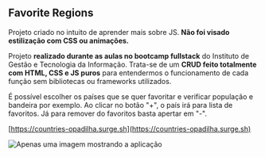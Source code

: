 ##  Favorite Regions

  

Projeto criado no intuito de aprender mais sobre JS. **Não foi visado estilização com CSS ou animações.**

  

Projeto **realizado durante as aulas no bootcamp fullstack** do Instituto de Gestão e Tecnologia da Informação. Trata-se de um **CRUD feito totalmente com HTML, CSS e JS puros** para entendermos o funcionamento de cada função sem bibliotecas ou frameworks utilizados.

  

É possível escolher os países que se quer favoritar e verificar população e bandeira por exemplo. Ao clicar no botão "+", o país irá para lista de favoritos. Já para remover do favoritos basta apertar em "-".

  [https://countries-opadilha.surge.sh](https://countries-opadilha.surge.sh)

![Apenas uma imagem mostrando a aplicação](https://i.ibb.co/qxvGjyD/image.png)